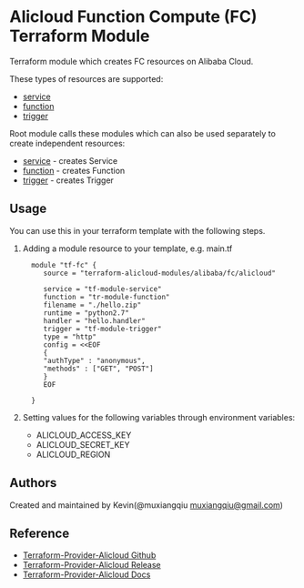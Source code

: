 Alicloud Function Compute (FC) Terraform Module
=============================================

Terraform module which creates FC resources on Alibaba Cloud.

These types of resources are supported:

* [service](https://www.terraform.io/docs/providers/alicloud/r/fc_service.html)
* [function](https://www.terraform.io/docs/providers/alicloud/r/fc_function.html)
* [trigger](https://www.terraform.io/docs/providers/alicloud/r/fc_trigger.html)

Root module calls these modules which can also be used separately to create independent resources:

* [service](https://github.com/terraform-alicloud-modules/terraform-alicloud-fc/tree/master/modules/service) - creates Service
* [function](https://github.com/terraform-alicloud-modules/terraform-alicloud-fc/tree/master/modules/function) - creates Function
* [trigger](https://github.com/terraform-alicloud-modules/terraform-alicloud-fc/tree/master/modules/trigger) - creates Trigger

Usage
-----
You can use this in your terraform template with the following steps.

1. Adding a module resource to your template, e.g. main.tf


         module "tf-fc" {
            source = "terraform-alicloud-modules/alibaba/fc/alicloud"

            service = "tf-module-service"
            function = "tr-module-function"
            filename = "./hello.zip"
            runtime = "python2.7"
            handler = "hello.handler"
            trigger = "tf-module-trigger"
            type = "http"
            config = <<EOF
            {
            "authType" : "anonymous",
            "methods" : ["GET", "POST"]
            }
            EOF

         }

2. Setting values for the following variables through environment variables:

    - ALICLOUD_ACCESS_KEY
    - ALICLOUD_SECRET_KEY
    - ALICLOUD_REGION


Authors
-------
Created and maintained by Kevin(@muxiangqiu muxiangqiu@gmail.com)

Reference
---------
* [Terraform-Provider-Alicloud Github](https://github.com/terraform-providers/terraform-provider-alicloud)
* [Terraform-Provider-Alicloud Release](https://releases.hashicorp.com/terraform-provider-alicloud/)
* [Terraform-Provider-Alicloud Docs](https://www.terraform.io/docs/providers/alicloud/index.html)
